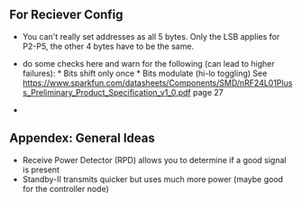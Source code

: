 ## For Reciever Config

-  You can't really set addresses as all 5 bytes. Only the LSB applies for P2-P5, the other 4 bytes have to be the same.
-  do some checks here and warn for the following (can lead to higher failures):
       * Bits shift only once
       * Bits modulate (hi-lo toggling)
   See https://www.sparkfun.com/datasheets/Components/SMD/nRF24L01Pluss_Preliminary_Product_Specification_v1_0.pdf page 27

-

## Appendex: General Ideas

- Receive Power Detector (RPD) allows you to determine if a good signal is present
- Standby-II transmits quicker but uses much more power (maybe good for the controller node)

